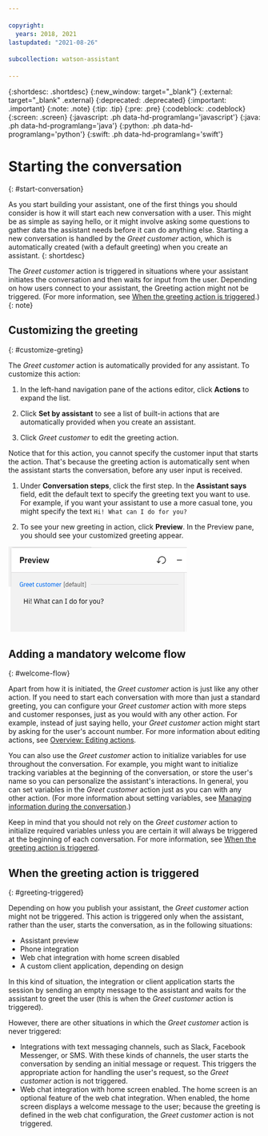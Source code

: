 ```yaml
---

copyright:
  years: 2018, 2021
lastupdated: "2021-08-26"

subcollection: watson-assistant

---
```


{:shortdesc: .shortdesc}
{:new_window: target="_blank"}
{:external: target="_blank" .external}
{:deprecated: .deprecated}
{:important: .important}
{:note: .note}
{:tip: .tip}
{:pre: .pre}
{:codeblock: .codeblock}
{:screen: .screen}
{:javascript: .ph data-hd-programlang='javascript'}
{:java: .ph data-hd-programlang='java'}
{:python: .ph data-hd-programlang='python'}
{:swift: .ph data-hd-programlang='swift'}

# Starting the conversation
{: #start-conversation}

As you start building your assistant, one of the first things you should consider is how it will start each new conversation with a user. This might be as simple as saying hello, or it might involve asking some questions to gather data the assistant needs before it can do anything else. Starting a new conversation is handled by the *Greet customer* action, which is automatically created (with a default greeting) when you create an assistant.
{: shortdesc}

The *Greet customer* action is triggered in situations where your assistant initiates the conversation and then waits for input from the user. Depending on how users connect to your assistant, the Greeting action might not be triggered. (For more information, see [When the greeting action is triggered](#greeting-triggered).)
{: note}

## Customizing the greeting
{: #customize-greting}

The *Greet customer* action is automatically provided for any assistant. To customize this action:

1. In the left-hand navigation pane of the actions editor, click **Actions** to expand the list.

1. Click **Set by assistant** to see a list of built-in actions that are automatically provided when you create an assistant.

1. Click *Greet customer* to edit the greeting action.

  Notice that for this action, you cannot specify the customer input that starts the action. That's because the greeting action is automatically sent when the assistant starts the conversation, before any user input is received.

1. Under **Conversation steps**, click the first step. In the **Assistant says** field, edit the default text to specify the greeting text you want to use. For example, if you want your assistant to use a more casual tone, you might specify the text `Hi! What can I do for you?`

1. To see your new greeting in action, click **Preview**. In the Preview pane, you should see your customized greeting appear.

![Preview of customized greeting](images/greeting-preview.png)

## Adding a mandatory welcome flow
{: #welcome-flow}

Apart from how it is initiated, the *Greet customer* action is just like any other action. If you need to start each conversation with more than just a standard greeting, you can configure your *Greet customer* action with more steps and customer responses, just as you would with any other action. For example, instead of just saying hello, your *Greet customer* action might start by asking for the user's account number. For more information about editing actions, see [Overview: Editing actions](/docs/watson-assistant?topic=watson-assistant-build-actions-overview).

You can also use the *Greet customer* action to initialize variables for use throughout the conversation. For example, you might want to initialize tracking variables at the beginning of the conversation, or store the user's name so you can personalize the assistant's interactions. In general, you can set variables in the *Greet customer* action just as you can with any other action. (For more information about setting variables, see [Managing information during the conversation](/docs/watson-assistant?topic=watson-assistant-manage-info).)

Keep in mind that you should not rely on the *Greet customer* action to initialize required variables unless you are certain it will always be triggered at the beginning of each conversation. For more information, see [When the greeting action is triggered](#greeting-triggered).

## When the greeting action is triggered
{: #greeting-triggered}

Depending on how you publish your assistant, the *Greet customer* action might not be triggered. This action is triggered only when the assistant, rather than the user, starts the conversation, as in the following situations:

- Assistant preview
- Phone integration
- Web chat integration with home screen disabled
- A custom client application, depending on design

In this kind of situation, the integration or client application starts the session by sending an empty message to the assistant and waits for the assistant to greet the user (this is when the *Greet customer* action is triggered).

However, there are other situations in which the *Greet customer* action is never triggered:

- Integrations with text messaging channels, such as Slack, Facebook Messenger, or SMS. With these kinds of channels, the user starts the conversation by sending an initial message or request. This triggers the appropriate action for handling the user's request, so the *Greet customer* action is not triggered.
- Web chat integration with home screen enabled. The home screen is an optional feature of the web chat integration. When enabled, the home screen displays a welcome message to the user; because the greeting is defined in the web chat configuration, the *Greet customer* action is not triggered. <!-- (For more information about configuring the web chat home screen, see XXXXXX.) -->

